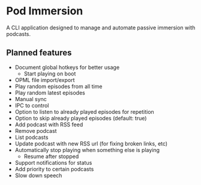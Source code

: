 # Pod Immersion

A CLI application designed to manage and automate passive immersion with podcasts.

## Planned features

- Document global hotkeys for better usage
  - Start playing on boot
- OPML file import/export
- Play random episodes from all time
- Play random latest episodes
- Manual sync
- IPC to control
- Option to listen to already played episodes for repetition
- Option to skip already played episodes (default: true)
- Add podcast with RSS feed
- Remove podcast
- List podcasts
- Update podcast with new RSS url (for fixing broken links, etc)
- Automatically stop playing when something else is playing
  - Resume after stopped
- Support notifications for status
- Add priority to certain podcasts
- Slow down speech
